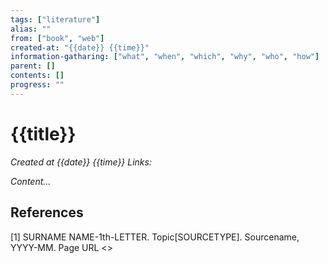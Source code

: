 ```yaml
---
tags: ["literature"]
alias: ""
from: ["book", "web"]
created-at: "{{date}} {{time}}"
information-gatharing: ["what", "when", "which", "why", "who", "how"]
parent: []
contents: []
progress: ""
---
```

# {{title}}
*Created at {{date}} {{time}}*
*Links:*

*Content...*

## References
[1] SURNAME NAME-1th-LETTER. Topic[SOURCETYPE]. Sourcename, YYYY-MM. Page URL <>